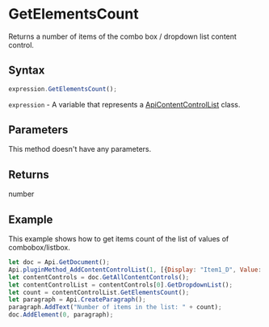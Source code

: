 # GetElementsCount

Returns a number of items of the combo box / dropdown list content control.

## Syntax

```javascript
expression.GetElementsCount();
```

`expression` - A variable that represents a [ApiContentControlList](../ApiContentControlList.md) class.

## Parameters

This method doesn't have any parameters.

## Returns

number

## Example

This example shows how to get items count of the list of values of combobox/listbox.

```javascript editor-docx
let doc = Api.GetDocument();
Api.pluginMethod_AddContentControlList(1, [{Display: "Item1_D", Value: "Item1_V"}, {Display: "Item2_D", Value: "Item2_V"}], {"Id": 100, "Tag": "CC_Tag", "Lock": 3});
let contentControls = doc.GetAllContentControls();
let contentControlList = contentControls[0].GetDropdownList();
let count = contentControlList.GetElementsCount();
let paragraph = Api.CreateParagraph();
paragraph.AddText("Number of items in the list: " + count);
doc.AddElement(0, paragraph);
```

